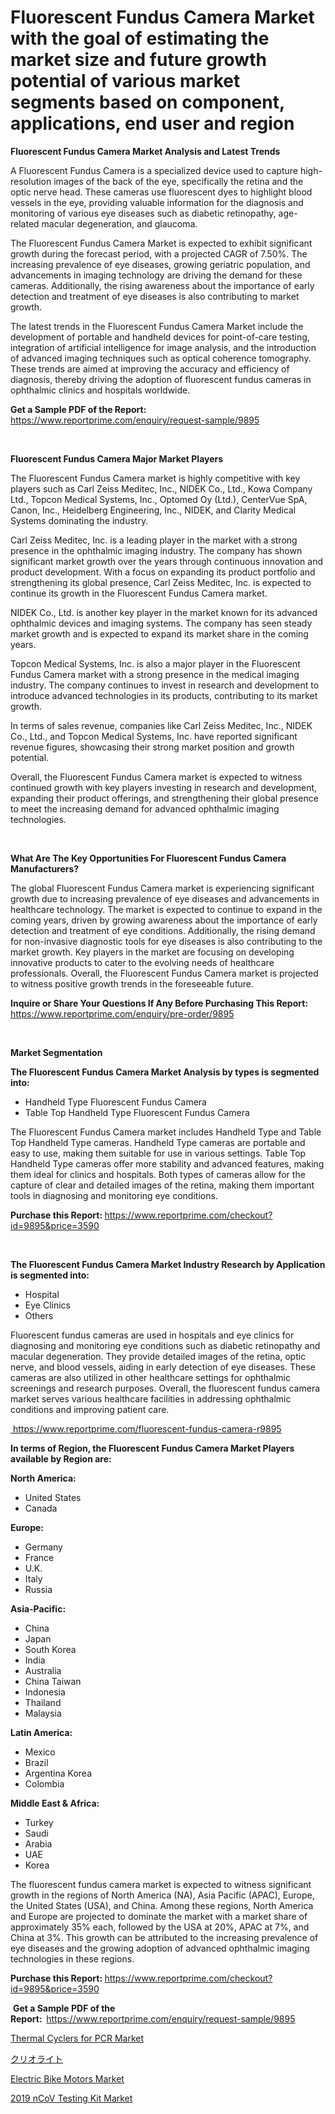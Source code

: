 <p><h1>Fluorescent Fundus Camera Market with the goal of estimating the market size and future growth potential of various market segments based on component, applications, end user and region</h1></p><p><strong>Fluorescent Fundus Camera Market Analysis and Latest Trends</strong></p>
<p><p>A Fluorescent Fundus Camera is a specialized device used to capture high-resolution images of the back of the eye, specifically the retina and the optic nerve head. These cameras use fluorescent dyes to highlight blood vessels in the eye, providing valuable information for the diagnosis and monitoring of various eye diseases such as diabetic retinopathy, age-related macular degeneration, and glaucoma.</p><p>The Fluorescent Fundus Camera Market is expected to exhibit significant growth during the forecast period, with a projected CAGR of 7.50%. The increasing prevalence of eye diseases, growing geriatric population, and advancements in imaging technology are driving the demand for these cameras. Additionally, the rising awareness about the importance of early detection and treatment of eye diseases is also contributing to market growth.</p><p>The latest trends in the Fluorescent Fundus Camera Market include the development of portable and handheld devices for point-of-care testing, integration of artificial intelligence for image analysis, and the introduction of advanced imaging techniques such as optical coherence tomography. These trends are aimed at improving the accuracy and efficiency of diagnosis, thereby driving the adoption of fluorescent fundus cameras in ophthalmic clinics and hospitals worldwide.</p></p>
<p><strong>Get a Sample PDF of the Report:&nbsp;</strong> <a href="https://www.reportprime.com/enquiry/request-sample/9895">https://www.reportprime.com/enquiry/request-sample/9895</a></p>
<p>&nbsp;</p>
<p><strong>Fluorescent Fundus Camera Major Market Players</strong></p>
<p><p>The Fluorescent Fundus Camera market is highly competitive with key players such as Carl Zeiss Meditec, Inc., NIDEK Co., Ltd., Kowa Company Ltd., Topcon Medical Systems, Inc., Optomed Oy (Ltd.), CenterVue SpA, Canon, Inc., Heidelberg Engineering, Inc., NIDEK, and Clarity Medical Systems dominating the industry.</p><p>Carl Zeiss Meditec, Inc. is a leading player in the market with a strong presence in the ophthalmic imaging industry. The company has shown significant market growth over the years through continuous innovation and product development. With a focus on expanding its product portfolio and strengthening its global presence, Carl Zeiss Meditec, Inc. is expected to continue its growth in the Fluorescent Fundus Camera market.</p><p>NIDEK Co., Ltd. is another key player in the market known for its advanced ophthalmic devices and imaging systems. The company has seen steady market growth and is expected to expand its market share in the coming years.</p><p>Topcon Medical Systems, Inc. is also a major player in the Fluorescent Fundus Camera market with a strong presence in the medical imaging industry. The company continues to invest in research and development to introduce advanced technologies in its products, contributing to its market growth.</p><p>In terms of sales revenue, companies like Carl Zeiss Meditec, Inc., NIDEK Co., Ltd., and Topcon Medical Systems, Inc. have reported significant revenue figures, showcasing their strong market position and growth potential.</p><p>Overall, the Fluorescent Fundus Camera market is expected to witness continued growth with key players investing in research and development, expanding their product offerings, and strengthening their global presence to meet the increasing demand for advanced ophthalmic imaging technologies.</p></p>
<p>&nbsp;</p>
<p><strong>What Are The Key Opportunities For Fluorescent Fundus Camera Manufacturers?</strong></p>
<p><p>The global Fluorescent Fundus Camera market is experiencing significant growth due to increasing prevalence of eye diseases and advancements in healthcare technology. The market is expected to continue to expand in the coming years, driven by growing awareness about the importance of early detection and treatment of eye conditions. Additionally, the rising demand for non-invasive diagnostic tools for eye diseases is also contributing to the market growth. Key players in the market are focusing on developing innovative products to cater to the evolving needs of healthcare professionals. Overall, the Fluorescent Fundus Camera market is projected to witness positive growth trends in the foreseeable future.</p></p>
<p><strong>Inquire or Share Your Questions If Any Before Purchasing This Report:</strong> <a href="https://www.reportprime.com/enquiry/pre-order/9895">https://www.reportprime.com/enquiry/pre-order/9895</a></p>
<p>&nbsp;</p>
<p><strong>Market Segmentation</strong></p>
<p><strong>The Fluorescent Fundus Camera Market Analysis by types is segmented into:</strong></p>
<p><ul><li>Handheld Type Fluorescent Fundus Camera</li><li>Table Top Handheld Type Fluorescent Fundus Camera</li></ul></p>
<p><p>The Fluorescent Fundus Camera market includes Handheld Type and Table Top Handheld Type cameras. Handheld Type cameras are portable and easy to use, making them suitable for use in various settings. Table Top Handheld Type cameras offer more stability and advanced features, making them ideal for clinics and hospitals. Both types of cameras allow for the capture of clear and detailed images of the retina, making them important tools in diagnosing and monitoring eye conditions.</p></p>
<p><strong>Purchase this Report:&nbsp;</strong><a href="https://www.reportprime.com/checkout?id=9895&price=3590">https://www.reportprime.com/checkout?id=9895&price=3590</a></p>
<p>&nbsp;</p>
<p><strong>The Fluorescent Fundus Camera Market Industry Research by Application is segmented into:</strong></p>
<p><ul><li>Hospital</li><li>Eye Clinics</li><li>Others</li></ul></p>
<p><p>Fluorescent fundus cameras are used in hospitals and eye clinics for diagnosing and monitoring eye conditions such as diabetic retinopathy and macular degeneration. They provide detailed images of the retina, optic nerve, and blood vessels, aiding in early detection of eye diseases. These cameras are also utilized in other healthcare settings for ophthalmic screenings and research purposes. Overall, the fluorescent fundus camera market serves various healthcare facilities in addressing ophthalmic conditions and improving patient care.</p></p>
<p><a href="https://www.reportprime.com/fluorescent-fundus-camera-r9895">&nbsp;https://www.reportprime.com/fluorescent-fundus-camera-r9895</a></p>
<p><strong>In terms of Region, the Fluorescent Fundus Camera Market Players available by Region are:</strong></p>
<p>
    <p> <strong> North America: </strong>
        <ul>
            <li>United States</li>
            <li>Canada</li>
        </ul>
        </p> 
    <p> <strong> Europe: </strong>
        <ul>
            <li>Germany</li>
            <li>France</li>
            <li>U.K.</li>
            <li>Italy</li>
            <li>Russia</li>
        </ul>
        </p> 
    <p> <strong> Asia-Pacific: </strong>
        <ul>
            <li>China</li>
            <li>Japan</li>
            <li>South Korea</li>
            <li>India</li>
            <li>Australia</li>
            <li>China Taiwan</li>
            <li>Indonesia</li>
            <li>Thailand</li>
            <li>Malaysia</li>
        </ul>
        </p> 
    <p> <strong> Latin America: </strong>
        <ul>
            <li>Mexico</li>
            <li>Brazil</li>
            <li>Argentina Korea</li>
            <li>Colombia</li>
        </ul>
        </p> 
    <p> <strong> Middle East & Africa: </strong>
        <ul>
            <li>Turkey</li>
            <li>Saudi</li>
            <li>Arabia</li>
            <li>UAE</li>
            <li>Korea</li>
        </ul>
    </p>
    </p>
<p><p>The fluorescent fundus camera market is expected to witness significant growth in the regions of North America (NA), Asia Pacific (APAC), Europe, the United States (USA), and China. Among these regions, North America and Europe are projected to dominate the market with a market share of approximately 35% each, followed by the USA at 20%, APAC at 7%, and China at 3%. This growth can be attributed to the increasing prevalence of eye diseases and the growing adoption of advanced ophthalmic imaging technologies in these regions.</p></p>
<p><strong>Purchase this Report: </strong><a href="https://www.reportprime.com/checkout?id=9895&price=3590">https://www.reportprime.com/checkout?id=9895&price=3590</a></p>
<p>&nbsp;<strong>Get a Sample PDF of the Report:&nbsp;&nbsp;</strong><a href="https://www.reportprime.com/enquiry/request-sample/9895">https://www.reportprime.com/enquiry/request-sample/9895</a></p>
<p><strong></strong></p>
<p><p><a href="https://medium.com/@daveblock08/thermal-cyclers-for-pcr-market-size-by-type-type-i-type-ii-by-product-medical-scientific-c52d16a8f462">Thermal Cyclers for PCR Market</a></p><p><a href="https://medium.com/@jonathandavies84/%E3%82%AF%E3%83%A9%E3%82%A4%E3%82%AA%E3%83%A9%E3%82%A4%E3%83%88%E5%B8%82%E5%A0%B4%E3%81%AE%E3%83%88%E3%83%AC%E3%83%B3%E3%83%89-%E3%82%AF%E3%83%A9%E3%82%A4%E3%82%AA%E3%83%A9%E3%82%A4%E3%83%88%E5%B8%82%E5%A0%B4%E3%81%AE%E6%B4%9E%E5%AF%9F%E3%81%A8%E4%BA%88%E6%B8%AC%E5%88%86%E6%9E%90%E3%81%AB%E7%84%A6%E7%82%B9%E3%82%92%E5%BD%93%E3%81%A6%E3%82%8B-2024-2031-4369279fd977">クリオライト</a></p><p><a href="https://medium.com/@skylareaver78567/electric-bike-motors-market-a-global-and-regional-analysis-2024-2031-71cccb866d48">Electric Bike Motors Market</a></p><p><a href="https://github.com/Seman3302/Market-Research-Report-List-1/blob/main/2019-ncov-testing-kit-market.md">2019 nCoV Testing Kit Market</a></p></p>